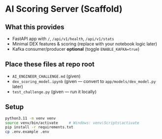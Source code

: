 # AI Scoring Server (Scaffold)

## What this provides
- FastAPI app with `/`, `/api/v1/health`, `/api/v1/stats`
- Minimal DEX features & scoring (replace with your notebook logic later)
- Kafka consumer/producer **optional** (toggle `ENABLE_KAFKA=true`)

## Place these files at repo root
- `AI_ENGINEER_CHALLENGE.md`  (given)
- `dex_scoring_model.ipynb`   (given — convert to `app/models/dex_model.py` later)
- `test_challenge.py`         (given — run it locally)

## Setup
```bash
python3.11 -m venv venv
source venv/bin/activate     # Windows: venv\Scripts\activate
pip install -r requirements.txt
cp .env.example .env
